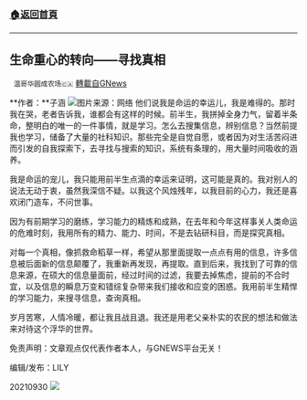 ###  [:house:返回首頁](https://github.com/ourhimalayas/txt)
---


## 生命重心的转向——寻找真相
` 温哥华圆成农场🇨🇦` [轉載自GNews](https://gnews.org/zh-hans/1564764/)

**作者：**子涵
![](https://assets.gnews.org/wp-content/uploads/2021/08/unknown-23.png)图片来源：网络
他们说我是命运的幸运儿，我是难得的。那时我在哭，老者告诉我，谁都会有这样的时候。前半生，我拼掉全身力气，留着半条命，整明白的唯一的一件事情，就是学习。怎么去搜集信息，辨别信息？当然前提我也学习，储备了大量的社科知识。那些完全是自觉自愿，或者因为对生活苦闷进而引发的自我探索下，去寻找与搜索的知识，系统有条理的，用大量时间吸收的涵养。

我是命运的宠儿，我只能用前半生点滴的幸运来证明，这可能是真的。我对别人的说法无动于衷，虽然我深信不疑。以我这个风烛残年，以我目前的心力，我还是喜欢闭门造车，不问世事。

因为有前期学习的磨练，学习能力的精炼和成熟，在去年和今年这样事关人类命运的危难时刻，我用所有的精力、能力、时间，不是去钻研科目，而是探究真相。

对每一个真相，像抓救命稻草一样，希望从那里面提取一点点有用的信息，许多信息被后面新的信息颠覆了，我重新再发现，再提取。直到后来，我找到了可靠的信息来源，在硕大的信息量面前，经过时间的过滤，我要去掉焦虑，提前的不合时宜，以及信息的瞬息万变和错综复杂带来我们接收和应变的困惑。我用前半生精悍的学习能力，来搜寻信息，查询真相。

岁月苦寒，人情冷暖，都让我且战且退。我还是用老父亲朴实的农民的想法和做法来对待这个浮华的世界。

免责声明：文章观点仅代表作者本人，与GNEWS平台无关！

编辑/发布：LILY

20210930
![](https://assets.gnews.org/wp-content/uploads/2021/08/WhatsApp-Image-2021-03-19-at-8.52.30-PM.jpeg)

